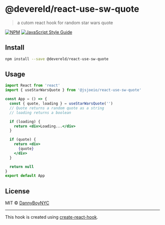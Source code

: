 # @devereld/react-use-sw-quote

> a cutom react hook for random star wars quote

[![NPM](https://img.shields.io/npm/v/@devereld/react-use-sw-quote.svg)](https://www.npmjs.com/package/@devereld/react-use-sw-quote) [![JavaScript Style Guide](https://img.shields.io/badge/code_style-standard-brightgreen.svg)](https://standardjs.com)

## Install

```bash
npm install --save @devereld/react-use-sw-quote
```

## Usage

```jsx
import React from 'react'
import { useStarWarsQuote } from '@jsjoeio/react-use-sw-quote'

const App = () => {
  const { quote, loading } = useStarWarsQuote('')
  // Quote returns a random quote as a string
  // loading returns a boolean

  if (loading) {
    return <div>Loading...</div>
  }

  if (quote) {
    return <div>
      {quote}
    </div>
  }

  return null
}
export default App
```

## License

MIT © [DannyBoyNYC](https://github.com/DannyBoyNYC)

---

This hook is created using [create-react-hook](https://github.com/hermanya/create-react-hook).
